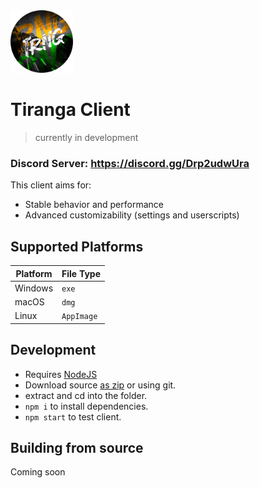 <img src="./build/icon.png" width="100px">

# Tiranga Client

> currently in development
> 
### Discord Server: https://discord.gg/Drp2udwUra

This client aims for:
- Stable behavior and performance
- Advanced customizability (settings and userscripts)

## Supported Platforms
| Platform | File Type |
|-|-|
| Windows | `exe` |
| macOS | `dmg` |
| Linux | `AppImage` |

## Development
- Requires [NodeJS](https://nodejs.org/en)
- Download source [as zip](https://github.com/TirangaKR/Tiranga/archive/refs/heads/main.zip) or using git.
- extract and cd into the folder.
- `npm i` to install dependencies.
- `npm start` to test client.

## Building from source
Coming soon

